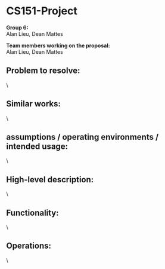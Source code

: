 # CS151-Project

**Group 6:**
\
Alan Lieu, Dean Mattes

**Team members working on the proposal:** 
\
Alan Lieu, Dean Mattes

## Problem to resolve: 
\


## Similar works:
\


## assumptions / operating environments / intended usage:
\


## High-level description: 
\


## Functionality: 
\


## Operations: 
\


